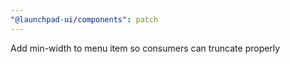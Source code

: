 ```yaml
---
"@launchpad-ui/components": patch
---
```


Add min-width to menu item so consumers can truncate properly
